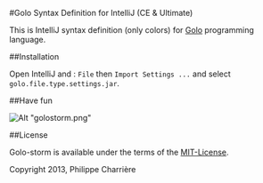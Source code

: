 #Golo Syntax Definition for IntelliJ (CE & Ultimate)

This is IntelliJ syntax definition (only colors) for [Golo](http://golo-lang.org/) programming language.

##Installation

Open IntelliJ and : `File` then `Import Settings ...` and select `golo.file.type.settings.jar`.

##Have fun

![Alt "golostorm.png"](https://github.com/k33g/golo-storm/raw/master/rsrc/golostorm.png)

##License

Golo-storm is available under the terms of the [MIT-License](http://en.wikipedia.org/wiki/MIT_License#License_terms).

Copyright 2013, Philippe Charrière


